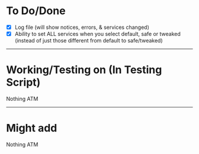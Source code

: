 # To Do/Done
- [X] Log file (will show notices, errors, & services changed)
- [X] Ability to set ALL services when you select default, safe or tweaked (instead of just those different from default to safe/tweaked)

-------------------------------------------------------------------------------------------------------------
# Working/Testing on (In Testing Script)
Nothing ATM

-------------------------------------------------------------------------------------------------------------
# Might add
Nothing ATM
